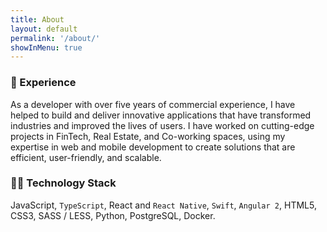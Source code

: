 ```yaml
---
title: About
layout: default
permalink: '/about/'
showInMenu: true
---
```


### 🎯 Experience

As a developer with over five years of commercial experience, I have helped to build and deliver innovative applications that have transformed industries and improved the lives of users. I have worked on cutting-edge projects in FinTech, Real Estate, and Co-working spaces, using my expertise in web and mobile development to create solutions that are efficient, user-friendly, and scalable.

### 👨‍💻 Technology Stack

JavaScript, `TypeScript`, React and `React Native`, `Swift`, `Angular 2`, HTML5, CSS3, SASS / LESS, Python, PostgreSQL, Docker.
